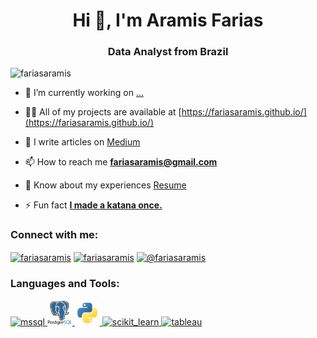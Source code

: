 <h1 align="center">Hi 👋, I'm Aramis Farias</h1>
<h3 align="center">Data Analyst from Brazil</h3>

<p align="left"> <img src="https://komarev.com/ghpvc/?username=fariasaramis&label=Profile%20views&color=0e75b6&style=flat" alt="fariasaramis" /> </p>

- 🔭 I’m currently working on [...]()

- 👨‍💻 All of my projects are available at [https://fariasaramis.github.io/](https://fariasaramis.github.io/)

- 📝 I write articles on [Medium](https://medium.com/@fariasaramis)

- 📫 How to reach me **fariasaramis@gmail.com**

- 📄 Know about my experiences [Resume](https://fariasaramis.github.io/docs/20240326_Aramis_Farias_Resume.pdf)

- ⚡ Fun fact [**I made a katana once.**](https://photos.app.goo.gl/AYdrspHvqYkxtjLX9)

<h3 align="left">Connect with me:</h3>
<p align="left">
<a href="https://linkedin.com/in/fariasaramis" target="blank"><img align="center" src="https://raw.githubusercontent.com/rahuldkjain/github-profile-readme-generator/master/src/images/icons/Social/linked-in-alt.svg" alt="fariasaramis" height="30" width="40" /></a>
<a href="https://kaggle.com/aramisfarias" target="blank"><img align="center" src="https://raw.githubusercontent.com/rahuldkjain/github-profile-readme-generator/master/src/images/icons/Social/kaggle.svg" alt="fariasaramis" height="30" width="40" /></a>
<a href="https://medium.com/@fariasaramis" target="blank"><img align="center" src="https://raw.githubusercontent.com/rahuldkjain/github-profile-readme-generator/master/src/images/icons/Social/medium.svg" alt="@fariasaramis" height="30" width="40" /></a>
</p>

<h3 align="left">Languages and Tools:</h3>
<p align="left"> 
  <a href="https://www.microsoft.com/en-us/sql-server" target="_blank"> 
    <img src="https://www.svgrepo.com/show/303229/microsoft-sql-server-logo.svg" alt="mssql" width="40" height="40"/> </a> 
  <a href="https://www.postgresql.org" target="_blank"> 
    <img src="https://raw.githubusercontent.com/devicons/devicon/master/icons/postgresql/postgresql-original-wordmark.svg" alt="postgresql" width="40" height="40"/> </a> 
  <a href="https://www.python.org" target="_blank"> 
    <img src="https://raw.githubusercontent.com/devicons/devicon/master/icons/python/python-original.svg" alt="python" width="40" height="40"/> </a> 
  <a href="https://scikit-learn.org/" target="_blank"> 
    <img src="https://upload.wikimedia.org/wikipedia/commons/0/05/Scikit_learn_logo_small.svg" alt="scikit_learn" width="40" height="40"/> </a> 
  <a href="https://www.tableau.com/" target="_blank"> 
    <img src="https://logodix.com/logo/674290.gif" alt="tableau" width="40" height="40"/> </a> 
</p>
